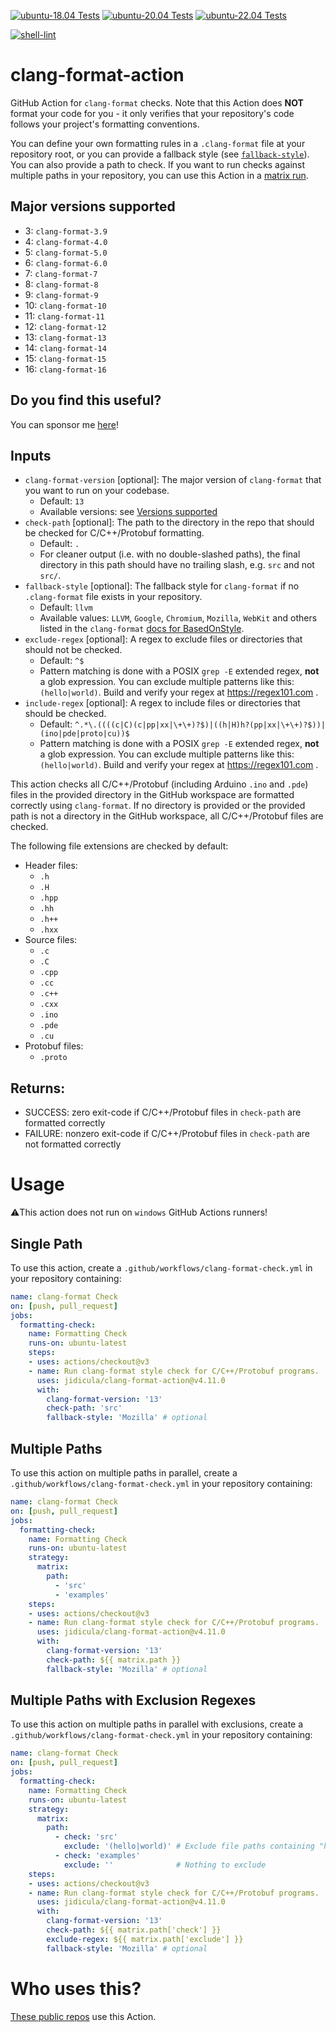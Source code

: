 [![ubuntu-18.04 Tests](https://github.com/jidicula/clang-format-action/actions/workflows/test-ubuntu-18.04.yml/badge.svg)](https://github.com/jidicula/clang-format-action/actions/workflows/test-ubuntu-18.04.yml) [![ubuntu-20.04 Tests](https://github.com/jidicula/clang-format-action/actions/workflows/test-ubuntu-20.04.yml/badge.svg)](https://github.com/jidicula/clang-format-action/actions/workflows/test-ubuntu-20.04.yml) [![ubuntu-22.04 Tests](https://github.com/jidicula/clang-format-action/actions/workflows/test-ubuntu-22.04.yml/badge.svg)](https://github.com/jidicula/clang-format-action/actions/workflows/test-ubuntu-22.04.yml)

[![shell-lint](https://github.com/jidicula/clang-format-action/workflows/shell-lint/badge.svg?branch=main)](https://github.com/jidicula/clang-format-action/actions?query=workflow%3Ashell-lint+branch%3Amain)


# clang-format-action
GitHub Action for `clang-format` checks. Note that this Action does **NOT** format your code for you - it only verifies that your repository's code follows your project's formatting conventions.

You can define your own formatting rules in a `.clang-format` file at your repository root, or you can provide a fallback style (see [`fallback-style`](#inputs)). You can also provide a path to check. If you want to run checks against multiple paths in your repository, you can use this Action in a [matrix run](#multiple-paths).

## Major versions supported
* 3: `clang-format-3.9`
* 4: `clang-format-4.0`
* 5: `clang-format-5.0`
* 6: `clang-format-6.0`
* 7: `clang-format-7`
* 8: `clang-format-8`
* 9: `clang-format-9`
* 10: `clang-format-10`
* 11:  `clang-format-11`
* 12: `clang-format-12`
* 13: `clang-format-13`
* 14: `clang-format-14`
* 15: `clang-format-15`
* 16: `clang-format-16`

## Do you find this useful?

You can sponsor me [here](https://github.com/sponsors/jidicula)!

## Inputs
* `clang-format-version` [optional]: The major version of `clang-format` that you want to run on your codebase.
  * Default: `13`
  * Available versions: see [Versions supported](#versions-supported)
* `check-path` [optional]: The path to the directory in the repo that should be checked for C/C++/Protobuf formatting.
  * Default: `.`
  * For cleaner output (i.e. with no double-slashed paths), the final directory in this path should have no trailing slash, e.g. `src` and not `src/`.
* `fallback-style` [optional]: The fallback style for `clang-format` if no `.clang-format` file exists in your repository.
  * Default: `llvm`
  * Available values: `LLVM`, `Google`, `Chromium`, `Mozilla`, `WebKit` and others listed in the `clang-format` [docs for BasedOnStyle](https://clang.llvm.org/docs/ClangFormatStyleOptions.html#configurable-format-style-options).
* `exclude-regex` [optional]: A regex to exclude files or directories that should not be checked.
  * Default: `^$`
  * Pattern matching is done with a POSIX `grep -E` extended regex, **not** a glob expression. You can exclude multiple patterns like this: `(hello|world)`. Build and verify your regex at https://regex101.com .
* `include-regex` [optional]: A regex to include files or directories that should be checked.
  * Default: `^.*\.((((c|C)(c|pp|xx|\+\+)?$)|((h|H)h?(pp|xx|\+\+)?$))|(ino|pde|proto|cu))$`
  * Pattern matching is done with a POSIX `grep -E` extended regex, **not** a glob expression. You can exclude multiple patterns like this: `(hello|world)`. Build and verify your regex at https://regex101.com .

This action checks all C/C++/Protobuf (including Arduino `.ino` and `.pde`) files in the provided directory in the GitHub workspace are formatted correctly using `clang-format`. If no directory is provided or the provided path is not a directory in the GitHub workspace, all C/C++/Protobuf files are checked.

The following file extensions are checked by default:
* Header files:
  * `.h`
  * `.H`
  * `.hpp`
  * `.hh`
  * `.h++`
  * `.hxx `
* Source files:
  * `.c`
  * `.C`
  * `.cpp`
  * `.cc`
  * `.c++`
  * `.cxx`
  * `.ino`
  * `.pde`
  * `.cu`
* Protobuf files:
  * `.proto`

## Returns:

* SUCCESS: zero exit-code if C/C++/Protobuf files in `check-path` are formatted correctly
* FAILURE: nonzero exit-code if C/C++/Protobuf files in `check-path` are not formatted correctly

# Usage

⚠️This action does not run on `windows` GitHub Actions runners!

## Single Path

To use this action, create a `.github/workflows/clang-format-check.yml` in your repository containing:

```yaml
name: clang-format Check
on: [push, pull_request]
jobs:
  formatting-check:
    name: Formatting Check
    runs-on: ubuntu-latest
    steps:
    - uses: actions/checkout@v3
    - name: Run clang-format style check for C/C++/Protobuf programs.
      uses: jidicula/clang-format-action@v4.11.0
      with:
        clang-format-version: '13'
        check-path: 'src'
        fallback-style: 'Mozilla' # optional
```

## Multiple Paths
To use this action on multiple paths in parallel, create a `.github/workflows/clang-format-check.yml` in your repository containing:

```yaml
name: clang-format Check
on: [push, pull_request]
jobs:
  formatting-check:
    name: Formatting Check
    runs-on: ubuntu-latest
    strategy:
      matrix:
        path:
          - 'src'
          - 'examples'
    steps:
    - uses: actions/checkout@v3
    - name: Run clang-format style check for C/C++/Protobuf programs.
      uses: jidicula/clang-format-action@v4.11.0
      with:
        clang-format-version: '13'
        check-path: ${{ matrix.path }}
        fallback-style: 'Mozilla' # optional
```

## Multiple Paths with Exclusion Regexes
To use this action on multiple paths in parallel with exclusions, create a `.github/workflows/clang-format-check.yml` in your repository containing:

```yaml
name: clang-format Check
on: [push, pull_request]
jobs:
  formatting-check:
    name: Formatting Check
    runs-on: ubuntu-latest
    strategy:
      matrix:
        path:
          - check: 'src'
            exclude: '(hello|world)' # Exclude file paths containing "hello" or "world"
          - check: 'examples'
            exclude: ''              # Nothing to exclude
    steps:
    - uses: actions/checkout@v3
    - name: Run clang-format style check for C/C++/Protobuf programs.
      uses: jidicula/clang-format-action@v4.11.0
      with:
        clang-format-version: '13'
        check-path: ${{ matrix.path['check'] }}
        exclude-regex: ${{ matrix.path['exclude'] }}
        fallback-style: 'Mozilla' # optional
```

# Who uses this?

[These public repos](https://github.com/search?o=desc&q=uses%3A+jidicula%2Fclang-format-action+-user%3Ajidicula&s=indexed&type=Code) use this Action.
